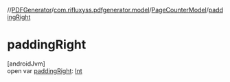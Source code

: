 //[PDFGenerator](../../../index.md)/[com.rifluxyss.pdfgenerator.model](../index.md)/[PageCounterModel](index.md)/[paddingRight](padding-right.md)

# paddingRight

[androidJvm]\
open var [paddingRight](padding-right.md): [Int](https://kotlinlang.org/api/latest/jvm/stdlib/kotlin/-int/index.html)
